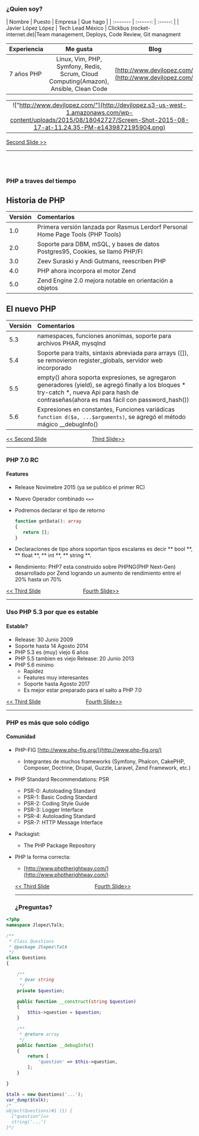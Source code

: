 ### ¿Quien soy?

| Nombre | Puesto | Empresa | Que hago |
| :------- | :------: | :-----: |
| Javier López López   | Tech Lead México | Clickbus (rocket-internet.de)|Team management, Deploys, Code Review, Git managment

| Experiencia | Me gusta | Blog
| :------- | :------: | :-----:
| 7 años PHP| Linux, Vim, PHP, Symfony, Redis, Scrum, Cloud Computing(Amazon), Ansible, Clean Code | [http://www.devjlopez.com/](http://www.devjlopez.com/) |

|  |
| :-------: |
| !["http://www.devjlopez.com/"](http://devjlopez.s3-us-west-1.amazonaws.com/wp-content/uploads/2015/08/18042727/Screen-Shot-2015-08-17-at-11.24.35-PM-e1439872195904.png) |

[Second Slide >>](#second)
<br>
***

<a name="second"></a>

<br><br>
### PHP a traves del tiempo


## Historia de PHP

| Versión | Comentarios |
| :--- | :--- |
| 1.0 | Primera versión lanzada por Rasmus Lerdorf Personal Home Page Tools (PHP Tools) |
| 2.0 | Soporte para DBM, mSQL, y bases de datos Postgres95, Cookies, se llamó PHP/FI  |
| 3.0 | Zeev Suraski y Andi Gutmans, reescriben PHP  |
| 4.0 | PHP ahora incorpora el motor Zend  |
| 5.0 | Zend Engine 2.0 mejora notable en orientación a objetos |

## El nuevo PHP

| Versión | Comentarios |
| :--- | :--- |
| 5.3 | namespaces, funciones anonimas,  soporte para archivos PHAR, mysqlnd  |
| 5.4 | Soporte para traits, sintaxis abreviada para arrays ([]), se removieron register_globals, servidor web incorporado  |
| 5.5 | empty() ahora soporta expresiones, se agregaron generadores (yield), se agregó finally a los bloques * try-catch *, nueva Api para hash de contraseñas(ahora es mas fácil con password_hash())  |
| 5.6 | Expresiones en constantes, Funciones variádicas `function d($a, ...$arguments)`, se agregó el método mágico __debugInfo() |


[<< Second Slide](#second)
&nbsp;&nbsp;&nbsp;&nbsp;&nbsp;&nbsp;&nbsp;&nbsp;&nbsp;
&nbsp;&nbsp;&nbsp;&nbsp;&nbsp;&nbsp;&nbsp;&nbsp;&nbsp;
&nbsp;&nbsp;&nbsp;&nbsp;&nbsp;&nbsp;&nbsp;&nbsp;&nbsp;
[Third Slide>>](#third)
***
<a name="third"></a>
### PHP 7.0 RC


#### Features
- Release Novimebre 2015 (ya se publico el primer RC)
- Nuevo Operador combinado `<=>`
- Podremos declarar el tipo de retorno

   ```php
   function getData(): array
  {
      return [];
  }
  ```
- Declaraciones de tipo ahora soportan tipos escalares es decir ** bool **, ** float **, ** int **, ** string **.
- Rendimiento: PHP7 esta construido sobre PHPNG(PHP Next-Gen) desarrollado por Zend logrando un aumento de rendimiento entre el 20% hasta un 70%



[<< Third Slide](#third)
&nbsp;&nbsp;&nbsp;&nbsp;&nbsp;&nbsp;&nbsp;&nbsp;&nbsp;&nbsp;&nbsp;&nbsp;&nbsp;&nbsp;&nbsp;&nbsp;&nbsp;&nbsp;&nbsp;&nbsp;&nbsp;&nbsp;&nbsp;&nbsp;&nbsp;&nbsp;&nbsp;
[Fourth Slide>>](#third)

***
<a name="third"></a>
### Uso PHP 5.3 por que es estable


#### Estable?
- Release: 30 Junio 2009
- Soporte hasta 14 Agosto 2014
- PHP 5.3 es (muy) viejo 6 años
- PHP 5.5 tambien es viejo Release: 20 Junio 2013
- PHP 5.6 minimo
  - Rapidez
  - Features muy interesantes
  - Soporte hasta Agosto 2017
  - Es mejor estar preparado para el salto a PHP 7.0

[<< Third Slide](#third)
&nbsp;&nbsp;&nbsp;&nbsp;&nbsp;&nbsp;&nbsp;&nbsp;&nbsp;
&nbsp;&nbsp;&nbsp;&nbsp;&nbsp;&nbsp;&nbsp;&nbsp;&nbsp;
&nbsp;&nbsp;&nbsp;&nbsp;&nbsp;&nbsp;&nbsp;&nbsp;&nbsp;
[Fourth Slide>>](#third)

***
<a name="third"></a>
### PHP es más que solo código

#### Comunidad
- PHP-FIG [http://www.php-fig.org/](http://www.php-fig.org/)
  - Integrantes de muchos frameworks (Symfony, Phalcon, CakePHP, Composer, Doctrine, Drupal, Guzzle, Laravel, Zend Framework, etc.)
- PHP Standard Recommendations: PSR
  - PSR-0: Autoloading Standard
  - PSR-1: Basic Coding Standard
  - PSR-2: Coding Style Guide
  - PSR-3: Logger Interface
  - PSR-4: Autoloading Standard
  - PSR-7: HTTP Message Interface
- Packagist:
  - The PHP Package Repository
- PHP la forma correcta:
  - [http://www.phptherightway.com/](http://www.phptherightway.com/)


  [<< Third Slide](#third)
  &nbsp;&nbsp;&nbsp;&nbsp;&nbsp;&nbsp;&nbsp;&nbsp;&nbsp;
  &nbsp;&nbsp;&nbsp;&nbsp;&nbsp;&nbsp;&nbsp;&nbsp;&nbsp;
  &nbsp;&nbsp;&nbsp;&nbsp;&nbsp;&nbsp;&nbsp;&nbsp;&nbsp;
  [Fourth Slide>>](#third)

  ***
  <a name="third"></a>
  ### ¿Preguntas?


```php
<?php
namespace Jlopez\Talk;

/**
 * Class Questions
 * @package Jlopez\Talk
 */
class Questions
{

    /**
     * @var string
     */
    private $question;

    public function __construct(string $question)
    {
        $this->question = $question;
    }

    /**
     * @return array
     */
    public function __debugInfo()
    {
        return [
            'question' => $this->question,
        ];
    }

}

$talk = new Questions('...');
var_dump($talk);
/*
object(Questions)#1 (1) {
  ["question"]=>
  string('...')
}*/
```
